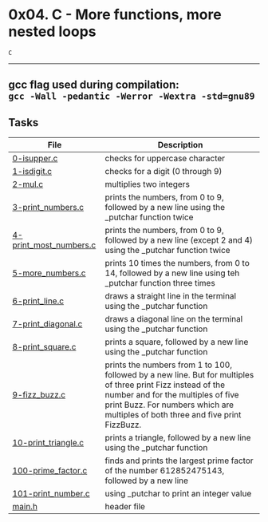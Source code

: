 # 0x04. C - More functions, more nested loops
``C``

---
gcc flag used during compilation:  
``gcc -Wall -pedantic -Werror -Wextra -std=gnu89``
---

## Tasks
| File | Description |
|------|-------------|
[0-isupper.c](./0-isupper.c) | checks for uppercase character
[1-isdigit.c](/1-isdigit.c) | checks for a digit (0 through 9)
[2-mul.c](./2-mul.c) | multiplies two integers
[3-print_numbers.c](./3-print_numbers.c) | prints the numbers, from 0 to 9, followed by a new line using the \_putchar function twice
[4-print_most_numbers.c](./4-print_most_numbers.c) | prints the numbers, from 0 to 9, followed by a new line (except 2 and 4) using the \_putchar function twice
[5-more_numbers.c](./5-more_numbers.c) | prints 10 times the numbers, from 0 to 14, followed by a new line using teh \_putchar function three times
[6-print_line.c](./6-print_line.c) | draws a straight line in the terminal using the \_putchar function
[7-print_diagonal.c](./7-print_diagonal.c) | draws a diagonal line on the terminal using the \_putchar function
[8-print_square.c](./8-print_square.c) | prints a square, followed by a new line using the \_putchar function
[9-fizz_buzz.c](./9-fizz_buzz.c) | prints the numbers from 1 to 100, followed by a new line. But for multiples of three print Fizz instead of the number and for the multiples of five print Buzz. For numbers which are multiples of both three and five print FizzBuzz.
[10-print_triangle.c](./10-print_triangle.c) | prints a triangle, followed by a new line using the \_putchar function
[100-prime_factor.c](./100-prime_factor.c) | finds and prints the largest prime factor of the number 612852475143, followed by a new line
[101-print_number.c](./101-print_number.c) | using \_putchar to print an integer value
[main.h](./main.h) | header file
